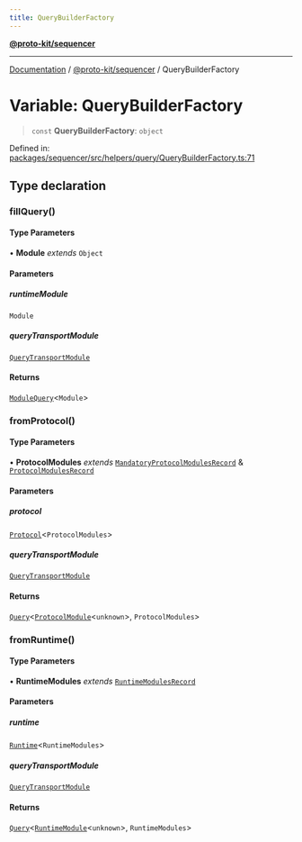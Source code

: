 ```yaml
---
title: QueryBuilderFactory
---
```


[**@proto-kit/sequencer**](../README.md)

***

[Documentation](../../../README.md) / [@proto-kit/sequencer](../README.md) / QueryBuilderFactory

# Variable: QueryBuilderFactory

> `const` **QueryBuilderFactory**: `object`

Defined in: [packages/sequencer/src/helpers/query/QueryBuilderFactory.ts:71](https://github.com/proto-kit/framework/blob/b953c754e500c62f01fbbd6d09adfb2f5577269d/packages/sequencer/src/helpers/query/QueryBuilderFactory.ts#L71)

## Type declaration

### fillQuery()

#### Type Parameters

• **Module** *extends* `Object`

#### Parameters

##### runtimeModule

`Module`

##### queryTransportModule

[`QueryTransportModule`](../interfaces/QueryTransportModule.md)

#### Returns

[`ModuleQuery`](../type-aliases/ModuleQuery.md)\<`Module`\>

### fromProtocol()

#### Type Parameters

• **ProtocolModules** *extends* [`MandatoryProtocolModulesRecord`](../../protocol/type-aliases/MandatoryProtocolModulesRecord.md) & [`ProtocolModulesRecord`](../../protocol/type-aliases/ProtocolModulesRecord.md)

#### Parameters

##### protocol

[`Protocol`](../../protocol/classes/Protocol.md)\<`ProtocolModules`\>

##### queryTransportModule

[`QueryTransportModule`](../interfaces/QueryTransportModule.md)

#### Returns

[`Query`](../type-aliases/Query.md)\<[`ProtocolModule`](../../protocol/classes/ProtocolModule.md)\<`unknown`\>, `ProtocolModules`\>

### fromRuntime()

#### Type Parameters

• **RuntimeModules** *extends* [`RuntimeModulesRecord`](../../module/type-aliases/RuntimeModulesRecord.md)

#### Parameters

##### runtime

[`Runtime`](../../module/classes/Runtime.md)\<`RuntimeModules`\>

##### queryTransportModule

[`QueryTransportModule`](../interfaces/QueryTransportModule.md)

#### Returns

[`Query`](../type-aliases/Query.md)\<[`RuntimeModule`](../../module/classes/RuntimeModule.md)\<`unknown`\>, `RuntimeModules`\>
